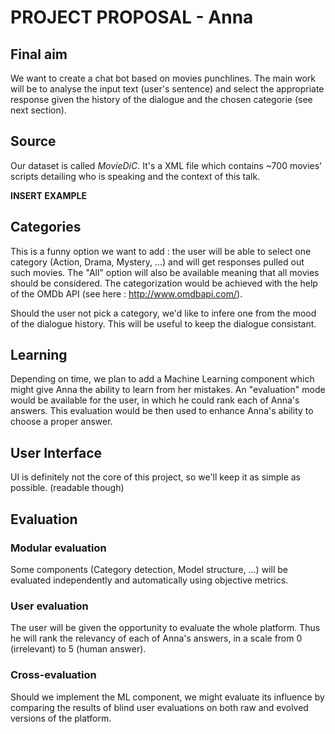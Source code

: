 # PROJECT PROPOSAL - Anna

## Final aim
We want to create a chat bot based on movies punchlines. The main work will be to analyse the input text (user's sentence) and select the appropriate response given the history of the dialogue and the chosen categorie (see next section).

## Source
Our dataset is called *MovieDiC*. It's a XML file which contains ~700 movies' scripts detailing who is speaking and the context of this talk.

**INSERT EXAMPLE**

## Categories
This is a funny option we want to add : the user will be able to select one category (Action, Drama, Mystery, ...) and will get responses pulled out such movies. The "All" option will also be available meaning that all movies should be considered.
The categorization would be achieved with the help of the OMDb API (see here : http://www.omdbapi.com/).

Should the user not pick a category, we'd like to infere one from the mood of the dialogue history. This will be useful to keep the dialogue consistant.

## Learning
Depending on time, we plan to add a Machine Learning component which might give Anna the ability to learn from her mistakes. An "evaluation" mode would be available for the user, in which he could rank each of Anna's answers. This evaluation would be then used to enhance Anna's ability to choose a proper answer.

## User Interface
UI is definitely not the core of this project, so we'll keep it as simple as possible. (readable though)

## Evaluation
### Modular evaluation
Some components (Category detection, Model structure, …) will be evaluated independently and automatically using objective metrics.

### User evaluation
The user will be given the opportunity to evaluate the whole platform. Thus he will rank the relevancy of each of Anna's answers, in a scale from 0 (irrelevant) to 5 (human answer). 

### Cross-evaluation
Should we implement the ML component, we might evaluate its influence by comparing the results of blind user evaluations on both raw and evolved versions of the platform.